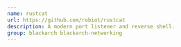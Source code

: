 ```yaml
---
name: rustcat
url: https://github.com/robiot/rustcat
description: A modern port listener and reverse shell.
group: blackarch blackarch-networking
---
```

